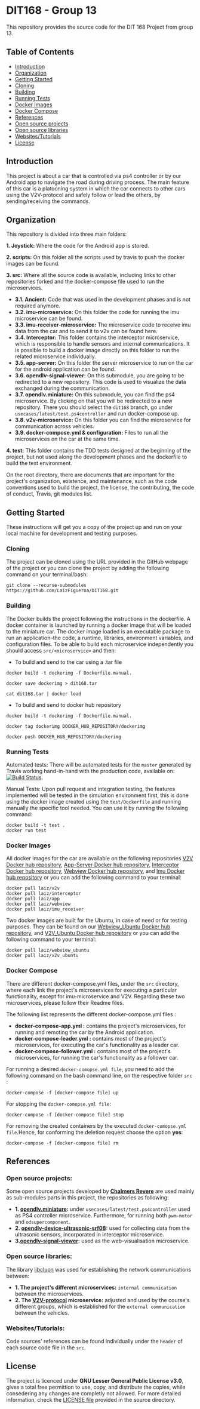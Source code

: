# DIT168 - Group 13

This repository provides the source code for the DIT 168 Project from group 13.

## Table of Contents
* [Introduction](#introduction)
* [Organization](#organization)
* [Getting Started](#getting-started)
* [Cloning](#cloning)
* [Building](#building)
* [Running Tests](#running-tests)
* [Docker Images](#docker-images)
* [Docker Compose](#docker-compose)
* [References](#references)
* [Open source projects](#open-source-projects)
* [Open source libraries](#open-source-libraries)
* [Websites/Tutorials](#websites-tutorials)
* [License](#license)

## Introduction
This project is about a car that is controlled via ps4 controller or by our Android app to navigate the road during driving process. The main feature of this car is a platooning system in which the car connects to other cars using the V2V-protocol and safely follow or lead the others, by sending/receiving the commands.

## Organization
This repository is divided into three main folders:

**1. Joystick:** Where the code for the Android app is stored. 

**2. scripts:** On this folder all the scripts used by travis to push the docker images can be found.

**3. src:** Where all the source code is available, including links to other repositories forked and the docker-compose file used to run the microservices.
   - **3.1. Ancient:** Code that was used in the development phases and is not required anymore.   
   - **3.2. imu-microservice:** On this folder the code for running the imu microservice can be found.
   - **3.3. imu-receiver-microservice:** The microservice code to receive imu data from the car and to send it to v2v can be found here.
   - **3.4. Interceptor:** This folder contains the interceptor microservice, which is responsible to handle sensors and internal communications. It is possible to build a docker image directly on this folder to run the related microservice individually.
   - **3.5. app-server:** On this folder the server microservice to run on the car for the android application can be found.
   - **3.6. opendlv-signal-viewer:** On this submodule, you are going to be redirected to a new repository. This code is used to visualize the data exchanged during the communication.
   - **3.7. opendlv.miniature:** On this submodule, you can find the ps4 microservice. By clicking on that you will be redirected to a new repository. There you should select the `dit168` branch, go under `usecases/latest/test.ps4controller` and run docker-compose up.
   - **3.8. v2v-microservice:** On this folder you can find the microservice for communication across vehicles.
   - **3.9. docker-compose.yml & configuration:** Files to run all the microservices on the car at the same time.

**4. test:** This folder contains the TDD tests designed at the beginning of the project, but not used along the development phases and the dockerfile to build the test environment.

On the root directory, there are documents that are important for the project's organization, existence, and maintenance, such as the code conventions used to build the project, the license, the contributing, the code of conduct, Travis, git modules list.

## Getting Started
These instructions will get you a copy of the project up and run on your local machine for development and testing purposes.

### Cloning
The project can be cloned using the URL provided in the GitHub webpage of the project or you can clone the project by adding the following command on your terminal/bash:
```
git clone --recurse-submodules https://github.com/LaizFigueroa/DIT168.git
```
### Building
The Docker builds the project following the instructions in the dockerfile. A docker container is launched by running a docker image that will be loaded to the miniature car. The docker image loaded is an executable package to run an application–the code, a runtime, libraries, environment variables, and configuration files. To be able to build each microservice independently you should access `src/<microservice>` and then:

- To build and send to the car using a .tar file
```
docker build -t dockerimg -f Dockerfile.manual.

docker save dockerimg > dit168.tar

cat dit168.tar | docker load
```

- To build and send to docker hub repository
```
docker build -t dockerimg -f Dockerfile.manual.

docker tag dockerimg DOCKER_HUB_REPOSITORY/dockerimg

docker push DOCKER_HUB_REPOSITORY/dockerimg
```

### Running Tests
Automated tests: There will be automated tests for the `master` generated by Travis working hand-in-hand with the production code, available on: [![Build Status](https://travis-ci.org/LaizFigueroa/DIT168.svg?branch=master)](https://travis-ci.org/LaizFigueroa/DIT168).

Manual Tests: Upon pull request and integration testing, the features implemented will be tested in the simulation environment first, this is done using the docker image created using the `test/Dockerfile` and running manually the specific tool needed. You can use it by running the following command:
```
docker build -t test .
docker run test
```
### Docker Images
All docker images for the car are available on the following repositories [V2V Docker hub repository](https://hub.docker.com/r/laiz/v2v/), [App-Server Docker hub repository](https://hub.docker.com/r/laiz/app/), [Interceptor Docker hub repository](https://hub.docker.com/r/laiz/interceptor/),  [Webview Docker hub repository](https://hub.docker.com/r/laiz/webview/), and [Imu Docker hub repository](https://hub.docker.com/r/laiz/imu_receiver/) or you can add the following command to your terminal:
```
docker pull laiz/v2v
docker pull laiz/interceptor
docker pull laiz/app
docker pull laiz/webview
docker pull laiz/imu_receiver
```
Two docker images are built for the Ubuntu, in case of need or for testing purposes. They can be found on our [Webview_Ubuntu Docker hub repository](https://hub.docker.com/r/laiz/webview_ubuntu/), and [V2V_Ubuntu Docker hub repository](https://hub.docker.com/r/laiz/v2v_ubuntu/) or you can add the following command to your terminal:

```
docker pull laiz/webview_ubuntu
docker pull laiz/v2v_ubuntu
```

### Docker Compose
There are different docker-compose.yml files, under the `src` directory, where each link the project's microservices for executing a particular functionality, except for imu-microservice and V2V. Regarding these two microservices, please follow their Readme files.

The following list represents the different docker-compose.yml files :
- **docker-compose-app.yml :**  contains the project's microservices, for running and remoting the car by the Android application.
- **docker-compose-leader.yml :** contains most of the project's microservices, for executing the car's functionality as a leader car.
- **docker-compose-follower.yml :** contains most of the project's microservices, for running the car's functionality as a follower car.

For running a desired `docker-comopse.yml file`, you need to add the following command on the bash command line, on the respective folder `src` :
```
docker-compose -f [docker-compose file] up
```
For stopping the `docker-comopse.yml file`:
```
docker-compose -f [docker-compose file] stop
```
For removing the created containers by the executed `docker-comopse.yml file`.Hence, for conforming the deletion request choose the option **yes**:
```
docker-compose -f [docker-compose file] rm
```
## References
### Open source projects:
Some open source projects developed by **[Chalmers Revere](https://github.com/chalmers-revere)** are used mainly as sub-modules parts in this project, the repositories as following:
- **1. [opendlv.miniature](https://github.com/chalmers-revere/opendlv.miniature/tree/dit168):** under `usecases/latest/test.ps4controller` used as PS4 controller microservice. Furthermore, for running both `pwm-motor` and `odsupercomponent`.
- **2. [opendlv-device-ultrasonic-srf08](https://github.com/chalmers-revere/opendlv-device-ultrasonic-srf08):** used for collecting data from the ultrasonic sensors, incorporated in interceptor microservice.
- **3.[opendlv-signal-viewer](https://github.com/chalmers-revere/opendlv-signal-viewer):** used as the web-visualisation microservice.
### Open source libraries:
The library [libcluon](https://chrberger.github.io/libcluon/index.html) was used for establishing the network communications between:
- **1. The project's different microservices:** `internal communication` between the microservices.
- **2. The [V2V-protocol](https://github.com/DIT168-V2V-responsibles/v2v-protocol) microservice:** adjusted and used by the course's different groups, which is established for the `external communication` between the vehicles.
### Websites/Tutorials:
Code sources' references can be found individually under the `header` of each source code file in the `src`.

## License
The project is licenced under **GNU Lesser General Public License v3.0**, gives a total free permittion to use, copy, and distribute the copies, while consedering any changes are completly not allowed. For more detailed information, check the [LICENSE file](https://github.com/LaizFigueroa/DIT168/blob/master/LICENSE) provided in the source directory.